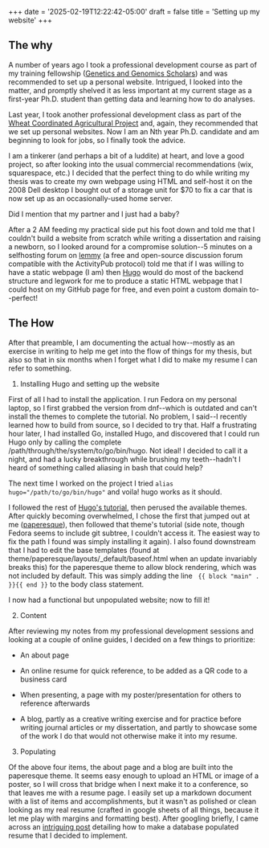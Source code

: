 +++
date = '2025-02-19T12:22:42-05:00'
draft = false
title = 'Setting up my website'
+++

## The why

A number of years ago I took a professional development course as part of my training fellowship ([Genetics and Genomics Scholars](https://ggscholars.org/)) and was recommended to set up a personal website. Intrigued, I looked into the matter, and promptly shelved it as less important at my current stage as a first-year Ph.D. student than getting data and learning how to do analyses. 

Last year, I took another professional development class as part of the [Wheat Coordinated Agricultural Project](https://triticeaecap.ucdavis.edu/) and, again, they recommended that we set up personal websites. Now I am an Nth year Ph.D. candidate and am beginning to look for jobs, so I finally took the advice.

I am a tinkerer (and perhaps a bit of a luddite) at heart, and love a good project, so after looking into the usual commercial recommendations (wix, squarespace, etc.) I decided that the perfect thing to do while writing my thesis was to create my own webpage using HTML and self-host it on the 2008 Dell desktop I bought out of a storage unit for $70 to fix a car that is now set up as an occasionally-used home server.

Did I mention that my partner and I just had a baby?

After a 2 AM feeding my practical side put his foot down and told me that I couldn't build a website from scratch while writing a dissertation and raising a newborn, so I looked around for a compromise solution--5 minutes on a selfhosting forum on [lemmy](https://lemmy.world/c/selfhosted) (a free and open-source discussion forum compatible with the ActivityPub protocol) told me that if I was willing to have a static webpage (I am) then [Hugo](https://gohugo.io) would do most of the backend structure and legwork for me to produce a static HTML webpage that I could host on my GitHub page for free, and even point a custom domain to--perfect!

## The How

After that preamble, I am documenting the actual how--mostly as an exercise in writing to help me get into the flow of things for my thesis, but also so that in six months when I forget what I did to make my resume I can refer to something.

1. Installing Hugo and setting up the website

First of all I had to install the application. I run Fedora on my personal laptop, so I first grabbed the version from dnf--which is outdated and can't install the themes to complete the tutorial. No problem, I said--I recently learned how to build from source, so I decided to try that. Half a frustrating hour later, I had installed Go, installed Hugo, and discovered that I could run Hugo only by calling the complete /path/through/the/system/to/go/bin/hugo. Not ideal! I decided to call it a night, and had a lucky breakthrough while brushing my teeth--hadn't I heard of something called aliasing in bash that could help?

The next time I worked on the project I tried
```alias hugo="/path/to/go/bin/hugo"```
and voila! hugo works as it should.

I followed the rest of [Hugo's tutorial](https://gohugo.io/getting-started/quick-start/), then perused the available themes. After quickly becoming overwhelmed, I chose the first that jumped out at me ([paperesque](https://themes.gohugo.io/themes/paperesque/)), then followed that theme's tutorial (side note, though Fedora seems to include git subtree, I couldn't access it. The easiest way to fix the path I found was simply installing it again). I also found downstream that I had to edit the base templates (found at theme/paperesque/layouts/_default/baseof.html when an update invariably breaks this) for the paperesque theme to allow block rendering, which was not included by default. This was simply adding the line ``` {{ block "main" . }}{{ end }}``` to the body class statement.

I now had a functional but unpopulated website; now to fill it!

2. Content

After reviewing my notes from my professional development sessions and looking at a couple of online guides, I decided on a few things to prioritize:

- An about page

- An online resume for quick reference, to be added as a QR code to a business card

- When presenting, a page with my poster/presentation for others to reference afterwards

- A blog, partly as a creative writing exercise and for practice before writing journal articles or my dissertation, and partly to showcase some of the work I do that would not otherwise make it into my resume.

3. Populating

Of the above four items, the about page and a blog are built into the paperesque theme. It seems easy enough to upload an HTML or image of a poster, so I will cross that bridge when I next make it to a conference, so that leaves me with a resume page. I easily set up a markdown document with a list of items and accomplishments, but it wasn't as polished or clean looking as my real resume (crafted in google sheets of all things, because it let me play with margins and formatting best). After googling briefly, I came across an [intriguing post](https://aldra.co/blog/hugo_structured_data/) detailing how to make a database populated resume that I decided to implement.

 
